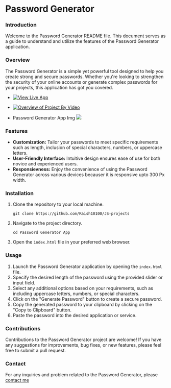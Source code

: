 # **Password Generator**

### Introduction
Welcome to the Password Generator README file. This document serves as a guide to understand and utilize the features of the Password Generator application.

### Overview
The Password Generator is a simple yet powerful tool designed to help you create strong and secure passwords. Whether you're looking to strengthen the security of your online accounts or generate complex passwords for your projects, this application has got you covered.

- [![View Live App](https://img.shields.io/badge/View_Live_App-Click_Here-blue?style=flat-square&logoWidth=0&logoHeight=40&labelFontSize=16)](https://passgen-raishforge.netlify.app/)

- [![Overview of Project By Video](https://img.shields.io/badge/Overview_By_Video_Format-Click_Here-red?style=flat-square&logoWidth=0&logoHeight=0&labelFontSize=16)](https://res.cloudinary.com/deodsnio3/video/upload/v1715655421/Password_Gen_App_s946ak.mp4)

- Password Generator App Img
        ![](https://res.cloudinary.com/deodsnio3/image/upload/v1715598007/passwordGeneratorOutput_ndm4fr.png)

### Features
- **Customization:** Tailor your passwords to meet specific requirements such as length, inclusion of special characters, numbers, or uppercase letters.
- **User-Friendly Interface:** Intuitive design ensures ease of use for both novice and experienced users.
- **Responsievness:** Enjoy the convenience of using the Password Generator across various devices becauser it is responsive upto 300 Px width.

### Installation
1. Clone the repository to your local machine.
   ```
   git clone https://github.com/Raish10100/JS-projects
   ```
2. Navigate to the project directory.
   ```
   cd Password Generator App
   ```
3. Open the `index.html` file in your preferred web browser.

### Usage
1. Launch the Password Generator application by opening the `index.html` file.
2. Specify the desired length of the password using the provided slider or input field.
3. Select any additional options based on your requirements, such as including uppercase letters, numbers, or special characters.
4. Click on the "Generate Password" button to create a secure password.
5. Copy the generated password to your clipboard by clicking on the "Copy to Clipboard" button.
6. Paste the password into the desired application or service.

### Contributions
Contributions to the Password Generator project are welcome! If you have any suggestions for improvements, bug fixes, or new features, please feel free to submit a pull request.


### Contact
For any inquiries and problem related to the Password Generator, please [contact me](https://linktr.ee/Raish101001)



